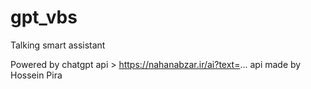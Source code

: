 # gpt_vbs
Talking smart assistant

Powered by chatgpt
api > https://nahanabzar.ir/ai?text=...
api made by Hossein Pira
